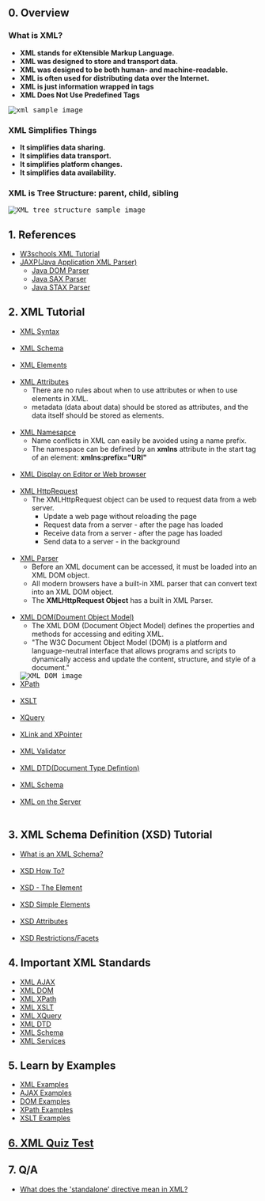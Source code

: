 ## 0. Overview
<p>
  <h3>What is XML?</h3>
    <ul>
      <li><strong>XML stands for eXtensible Markup Language.</strong></li>
      <li><strong>XML was designed to store and transport data.</strong></li>
      <li><strong>XML was designed to be both human- and machine-readable.</strong></li>
      <li><strong>XML is often used for distributing data over the Internet.</strong></li>
      <li><strong>XML is just information wrapped in tags</strong></li>
      <li><strong>XML Does Not Use Predefined Tags</strong></li>
    </ul>
  
  <kbd>
    <img src="https://www.novixys.com/library/xml_mapping.1/XMLSample.jpg" alt="xml sample image">
  </kbd>
  
  <h3>XML Simplifies Things</h3>
    <ul>
      <li><strong>It simplifies data sharing.</strong></li>
      <li><strong>It simplifies data transport.</strong></li>
      <li><strong>It simplifies platform changes.</strong></li>
      <li><strong>It simplifies data availability.</strong></li>
    </ul>
    
   <h3>XML is Tree Structure: parent, child, sibling</h3>
    <kbd>
      <img src="https://www.w3schools.com/xml/nodetree.gif" alt="XML tree structure sample image">
    </kbd>
</p>


## 1. References
<ul>
  <li><a href="https://www.w3schools.com/xml/">W3schools XML Tutorial</a></li>
  <li><a href="https://www.oracle.com/technetwork/java/intro-140052.html">JAXP(Java Application XML Parser)</a>
    <ul>
      <li><a href="https://www.tutorialspoint.com/java_xml/java_dom_parser.htm">Java DOM Parser</a></li>
      <li><a href="https://www.tutorialspoint.com/java_xml/java_sax_parser.htm">Java SAX Parser</a></li>
      <li><a href="https://www.tutorialspoint.com/java_xml/java_stax_parser.htm">Java STAX Parser</a></li>
    </ul>
  </li>
</ul>


## 2. XML Tutorial
<ul>
  <li><a href="https://www.w3schools.com/xml/xml_syntax.asp">XML Syntax</a></li><br>
  
  <li><a href="https://www.w3schools.com/xml/xml_schema.asp">XML Schema</a></li><br>
  
  <li><a href="https://www.w3schools.com/xml/xml_elements.asp">XML Elements</a></li><br>
  
  <li><a href="https://www.w3schools.com/xml/xml_attributes.asp">XML Attributes</a>
    <ul>
      <li>There are no rules about when to use attributes or when to use elements in XML.</li>
      <li>metadata (data about data) should be stored as attributes, and the data itself should be stored as elements.</li>
    </ul>
  </li><br>
  
  <li><a href="https://www.w3schools.com/xml/xml_namespaces.asp">XML Namesapce</a>
    <ul>
      <li>Name conflicts in XML can easily be avoided using a name prefix.</li>
      <li>The namespace can be defined by an <strong>xmlns</strong> attribute in the start tag of an element: <strong>xmlns:prefix="URI"</strong></li>
    </ul>
  </li><br>
  
  <li><a href="https://www.w3schools.com/xml/xml_display.asp">XML Display on Editor or Web browser</a></li><br>
  
  <li><a href="">XML HttpRequest</a>
    <ul>
      <li>The XMLHttpRequest object can be used to request data from a web server.
        <ul>
          <li>Update a web page without reloading the page</li>
          <li>Request data from a server - after the page has loaded</li>
          <li>Receive data from a server  - after the page has loaded</li>
          <li>Send data to a server - in the background</li>
        </ul>
      </li>
    </ul>
  </li><br>
  
  <li><a href="https://www.w3schools.com/xml/xml_parser.asp">XML Parser</a>
    <ul>
      <li>Before an XML document can be accessed, it must be loaded into an XML DOM object.</li>
      <li>All modern browsers have a built-in XML parser that can convert text into an XML DOM object.</li>
      <li>The <strong>XMLHttpRequest Object</strong> has a built in XML Parser.</li>
    </ul>
  </li><br>
  
  <li><a href="https://www.w3schools.com/xml/xml_dom.asp">XML DOM(Doument Object Model)</a>
    <ul>
      <li>The XML DOM (Document Object Model) defines the properties and methods for accessing and editing XML.</li>
      <li>"The W3C Document Object Model (DOM) is a platform and language-neutral interface that allows programs and scripts to dynamically access and update the content, structure, and style of a document."</li>
    </ul>
  </li>
  <kbd>
    <img src="https://www.w3schools.com/xml/nodetree.gif" alt="XML DOM image">
  </kbd><br>
  
  <li><a href="https://www.w3schools.com/xml/xml_xpath.asp">XPath</a></li><br>
  
  <li><a href="https://www.w3schools.com/xml/xml_xslt.asp">XSLT</a></li><br>
  
  <li><a href="https://www.w3schools.com/xml/xml_xquery.asp">XQuery</a></li><br>
  
  <li><a href="https://www.w3schools.com/xml/xml_xlink.asp">XLink and XPointer</a></li><br>
  
  <li><a href="https://www.w3schools.com/xml/xml_validator.asp">XML Validator</a></li><br>
  
  <li><a href="https://www.w3schools.com/xml/xml_dtd.asp">XML DTD(Document Type Defintion)</a></li><br>
  
  <li><a href="https://www.w3schools.com/xml/xml_schema.asp">XML Schema</a></li><br>
  
  <li><a href="https://www.w3schools.com/xml/xml_server.asp">XML on the Server</a></li><br>
</ul>


## 3. XML Schema Definition (XSD) Tutorial
<ul>
  <li><a href="https://www.w3schools.com/xml/schema_intro.asp">What is an XML Schema?</a></li><br>
  
  <li><a href="https://www.w3schools.com/xml/schema_howto.asp">XSD How To?</a></li><br>
  
  <li><a href="https://www.w3schools.com/xml/schema_schema.asp">XSD - The <schema> Element</a></li><br>
  
  <li><a href="https://www.w3schools.com/xml/schema_simple.asp">XSD Simple Elements</a></li><br>
  
  <li><a href="https://www.w3schools.com/xml/schema_simple_attributes.asp">XSD Attributes</a></li><br>
  
  <li><a href="https://www.w3schools.com/xml/schema_facets.asp">XSD Restrictions/Facets</a></li>
</ul>

## 4. Important XML Standards
  <ul>
    <li><a href="https://www.w3schools.com/xml/ajax_intro.asp">XML AJAX</a></li>
    <li><a href="https://www.w3schools.com/xml/dom_intro.asp">XML DOM</a></li>
    <li><a href="https://www.w3schools.com/xml/xpath_intro.asp">XML XPath</a></li>
    <li><a href="https://www.w3schools.com/xml/xsl_intro.asp">XML XSLT</a></li>
    <li><a href="https://www.w3schools.com/xml/xquery_intro.asp">XML XQuery</a></li>
    <li><a href="https://www.w3schools.com/xml/xml_dtd_intro.asp">XML DTD</a></li>
    <li><a href="https://www.w3schools.com/xml/schema_intro.asp">XML Schema</a></li>
    <li><a href="https://www.w3schools.com/xml/xml_services.asp">XML Services</a></li>
  </ul>

## 5. Learn by Examples
  <ul>
    <li><a href="https://www.w3schools.com/xml/xml_examples.asp">XML Examples</a></li>
    <li><a href="https://www.w3schools.com/xml/ajax_examples.asp">AJAX Examples</a></li>
    <li><a href="https://www.w3schools.com/xml/ajax_examples.asp">DOM Examples</a></li>
    <li><a href="https://www.w3schools.com/xml/xpath_examples.asp">XPath Examples</a></li>
    <li><a href="https://www.w3schools.com/xml/xsl_examples.asp">XSLT Examples</a></li>
  </ul>

## [6. XML Quiz Test](https://www.w3schools.com/xml/xml_quiz.asp)


## 7. Q/A
<ul>
  <li><a href="https://stackoverflow.com/questions/5578645/what-does-the-standalone-directive-mean-in-xml">What does the 'standalone' directive mean in XML?</a></li>
</ul>
